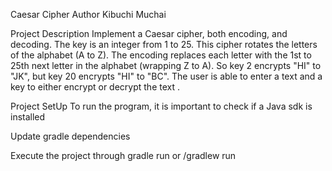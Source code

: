 Caesar Cipher
Author
Kibuchi Muchai

Project Description
Implement a Caesar cipher, both encoding, and decoding. The key is an integer from 1 to 25. This cipher rotates the letters of the alphabet (A to Z). The encoding replaces each letter with the 1st to 25th next letter in the alphabet (wrapping Z to A). So key 2 encrypts "HI" to "JK", but key 20 encrypts "HI" to "BC". The user is able to enter a text and a key to either encrypt or decrypt the text .

Project SetUp
To run the program, it is important to check if a Java sdk is installed

Update gradle dependencies

Execute the project through gradle run or /gradlew run
